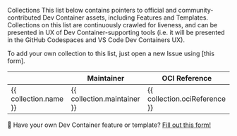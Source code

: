Collections This list below contains pointers to official and
community-contributed Dev Container assets, including Features and Templates.
Collections on this list are continuously crawled for liveness, and can be
presented in UX of Dev Container-supporting tools (i.e. it will be presented in
the GitHub Codespaces and VS Code Dev Containers UX).

To add your own collection to this list, just open a new Issue using [this
form].

<script setup>
import { ref } from "vue"
import * as YAML from "yaml"

const collections = ref([]);
(async () => {
  const response = await fetch("https://devcontainers.org/collections/collections.yml")
  const text = await response.text()
  const yaml = YAML.parse(text)
  collections.value = yaml;
})()
</script>

<table>
  <thead>
    <tr>
      <th></th>
      <th>Maintainer</th>
      <th>OCI Reference</th>
    </tr>
  </thead>
  <tbody>
    <tr v-for="collection of collections">
      <td><a :href="collection.repository">{{ collection.name }}</a></td>
      <td><a :href="collection.contact">{{ collection.maintainer }}</a></td>
      <td>{{ collection.ociReference }}</td>
    </tr>
  </tbody>
</table>

🙌 Have your own Dev Container feature or template? [Fill out this form!]

<!-- prettier-ignore-start -->

[Fill out this form!]: #
